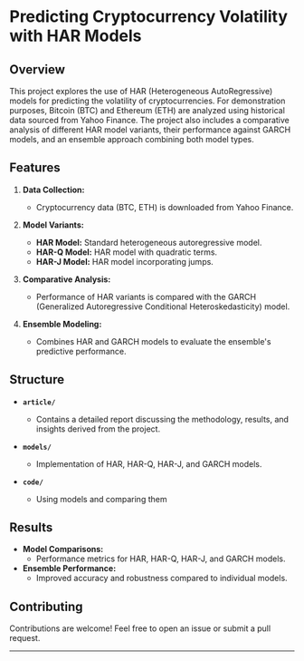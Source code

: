 # Predicting Cryptocurrency Volatility with HAR Models

## Overview
This project explores the use of HAR (Heterogeneous AutoRegressive) models for predicting the volatility of cryptocurrencies. For demonstration purposes, Bitcoin (BTC) and Ethereum (ETH) are analyzed using historical data sourced from Yahoo Finance. The project also includes a comparative analysis of different HAR model variants, their performance against GARCH models, and an ensemble approach combining both model types.

## Features
1. **Data Collection:**
   - Cryptocurrency data (BTC, ETH) is downloaded from Yahoo Finance.
   
2. **Model Variants:**
   - **HAR Model:** Standard heterogeneous autoregressive model.
   - **HAR-Q Model:** HAR model with quadratic terms.
   - **HAR-J Model:** HAR model incorporating jumps.

3. **Comparative Analysis:**
   - Performance of HAR variants is compared with the GARCH (Generalized Autoregressive Conditional Heteroskedasticity) model.

4. **Ensemble Modeling:**
   - Combines HAR and GARCH models to evaluate the ensemble's predictive performance.

## Structure
- **`article/`**
  - Contains a detailed report discussing the methodology, results, and insights derived from the project.
- **`models/`**
  - Implementation of HAR, HAR-Q, HAR-J, and GARCH models.

- **`code/`**
  - Using models and comparing them

## Results
- **Model Comparisons:**
  - Performance metrics for HAR, HAR-Q, HAR-J, and GARCH models.
- **Ensemble Performance:**
  - Improved accuracy and robustness compared to individual models.

## Contributing
Contributions are welcome! Feel free to open an issue or submit a pull request.

---
